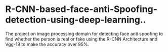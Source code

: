 # R-CNN-based-face-anti-Spoofing-detection-using-deep-learning..
The project on image processing domain for detecting face anti  spoofing to find whether the person is real or fake using the R-CNN Architecture and Vgg-19 to make the accuracy over 95%.
